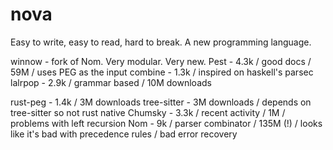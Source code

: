 # nova
Easy to write, easy to read, hard to break. A new programming language.

winnow - fork of Nom. Very modular. Very new.
Pest - 4.3k / good docs  / 59M / uses PEG as the input 
combine - 1.3k / inspired on haskell's parsec
lalrpop - 2.9k / grammar based / 10M downloads

rust-peg - 1.4k / 3M downloads
tree-sitter - 3M downloads / depends on tree-sitter so not rust native
Chumsky - 3.3k / recent activity / 1M / problems with left recursion
Nom - 9k / parser combinator / 135M (!) / looks like it's bad with precedence rules / bad error recovery
